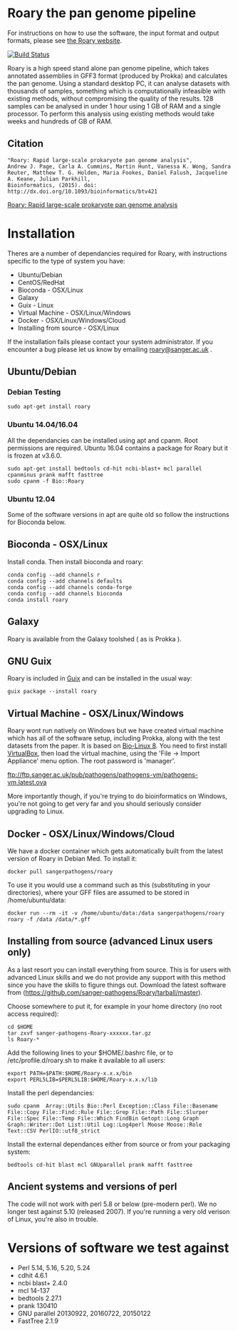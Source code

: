 # Roary the pan genome pipeline
For instructions on how to use the software, the input format and output formats, please see [the Roary website](http://sanger-pathogens.github.io/Roary).

[![Build Status](https://travis-ci.org/sanger-pathogens/Roary.svg?branch=master)](https://travis-ci.org/sanger-pathogens/Roary)

Roary is a high speed stand alone pan genome pipeline, which takes annotated assemblies in GFF3 format (produced by Prokka) and calculates the pan genome.  Using a standard desktop PC, it can analyse datasets with thousands of samples, something which is computationally infeasible with existing methods, without compromising the quality of the results.  128 samples can be analysed in under 1 hour using 1 GB of RAM and a single processor. To perform this analysis using existing methods would take weeks and hundreds of GB of RAM.

## Citation
    "Roary: Rapid large-scale prokaryote pan genome analysis",
    Andrew J. Page, Carla A. Cummins, Martin Hunt, Vanessa K. Wong, Sandra Reuter, Matthew T. G. Holden, Maria Fookes, Daniel Falush, Jacqueline A. Keane, Julian Parkhill,
    Bioinformatics, (2015). doi: http://dx.doi.org/10.1093/bioinformatics/btv421
[Roary: Rapid large-scale prokaryote pan genome analysis](http://dx.doi.org/10.1093/bioinformatics/btv421)

# Installation
Theres are a number of dependancies required for Roary, with instructions specific to the type of system you have:
* Ubuntu/Debian
* CentOS/RedHat
* Bioconda - OSX/Linux
* Galaxy
* Guix - Linux
* Virtual Machine - OSX/Linux/Windows
* Docker - OSX/Linux/Windows/Cloud
* Installing from source - OSX/Linux

If the installation fails please contact your system administrator. If you encounter a bug please let us know by emailing roary@sanger.ac.uk .

## Ubuntu/Debian
### Debian Testing
```
sudo apt-get install roary
```

### Ubuntu 14.04/16.04
All the dependancies can be installed using apt and cpanm. Root permissions are required. Ubuntu 16.04 contains a package for Roary but it is frozen at v3.6.0.

```
sudo apt-get install bedtools cd-hit ncbi-blast+ mcl parallel cpanminus prank mafft fasttree
sudo cpanm -f Bio::Roary
```

### Ubuntu 12.04
Some of the software versions in apt are quite old so follow the instructions for Bioconda below.

## Bioconda - OSX/Linux
Install conda. Then install bioconda and roary:

```
conda config --add channels r
conda config --add channels defaults
conda config --add channels conda-forge
conda config --add channels bioconda
conda install roary
```

## Galaxy
Roary is available from the Galaxy toolshed ( as is Prokka ).

## GNU Guix
Roary is included in [Guix](https://www.gnu.org/software/guix) and can be installed in the usual way:
```
guix package --install roary
```

## Virtual Machine - OSX/Linux/Windows
Roary wont run natively on Windows but we have created virtual machine which has all of the software setup, including Prokka, along with the test datasets from the paper. It is based on [Bio-Linux 8](http://environmentalomics.org/bio-linux/).  You need to first install [VirtualBox](https://www.virtualbox.org/), then load the virtual machine, using the 'File -> Import Appliance' menu option. The root password is 'manager'.

ftp://ftp.sanger.ac.uk/pub/pathogens/pathogens-vm/pathogens-vm.latest.ova

More importantly though, if you're trying to do bioinformatics on Windows, you're not going to get very far and you should seriously consider upgrading to Linux.

## Docker - OSX/Linux/Windows/Cloud
We have a docker container which gets automatically built from the latest version of Roary in Debian Med. To install it:

```
docker pull sangerpathogens/roary
```

To use it you would use a command such as this (substituting in your directories), where your GFF files are assumed to be stored in /home/ubuntu/data:
```
docker run --rm -it -v /home/ubuntu/data:/data sangerpathogens/roary roary -f /data /data/*.gff
```

## Installing from source (advanced Linux users only)
As a last resort you can install everything from source. This is for users with advanced Linux skills and we do not provide any support with this method since you have the skills to figure things out.
Download the latest software from (https://github.com/sanger-pathogens/Roary/tarball/master).

Choose somewhere to put it, for example in your home directory (no root access required):

```
cd $HOME
tar zxvf sanger-pathogens-Roary-xxxxxx.tar.gz
ls Roary-*
```

Add the following lines to your $HOME/.bashrc file, or to /etc/profile.d/roary.sh to make it available to all users:

```
export PATH=$PATH:$HOME/Roary-x.x.x/bin
export PERL5LIB=$PERL5LIB:$HOME/Roary-x.x.x/lib
```
Install the perl dependancies:

```
sudo cpanm  Array::Utils Bio::Perl Exception::Class File::Basename File::Copy File::Find::Rule File::Grep File::Path File::Slurper File::Spec File::Temp File::Which FindBin Getopt::Long Graph Graph::Writer::Dot List::Util Log::Log4perl Moose Moose::Role Text::CSV PerlIO::utf8_strict 
```
Install the external dependances either from source or from your packaging system:
```
bedtools cd-hit blast mcl GNUparallel prank mafft fasttree
```

## Ancient systems and versions of perl
The code will not work with perl 5.8 or below (pre-modern perl). We no longer test against 5.10 (released 2007). If you're running a very old verison of Linux, you're also in trouble.

# Versions of software we test against
* Perl 5.14, 5.16, 5.20, 5.24
* cdhit 4.6.1
* ncbi blast+ 2.4.0
* mcl 14-137
* bedtools 2.27.1
* prank 130410
* GNU parallel 20130922, 20160722, 20150122
* FastTree 2.1.9
